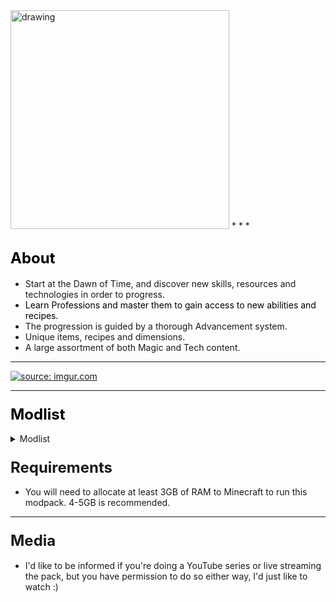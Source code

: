 <img src="https://i.imgur.com/FBp7Yic.png" alt="drawing" width="350"/>
* * *

## <span style="color: #000000;"><span style="font-size: 24px;">About</span></span>

*   Start at the Dawn of Time, and discover new skills, resources and technologies in order to progress.
*   <span style="color: #000000;">Learn Professions and master them to gain access to new abilities and recipes.  
    </span>
*   The progression is guided by a thorough Advancement system.
*   Unique items, recipes and dimensions.
*   A large assortment of both Magic and Tech content.

* * *

[![](https://discordapp.com/assets/fc0b01fe10a0b8c602fb0106d8189d9b.png "source: imgur.com")](https://discord.gg/HnWNd7X)

* * *

### <span style="color: #000000; font-size: 24px;">Modlist</span>

<details> 
  <summary>Modlist</summary>
    <p>
	<ul>
<li>



   [CraftTweaker (by jaredlll08)](https://minecraft.curseforge.com/mc-mods/239197)</li>
<li>

   [MTLib (by jaredlll08)](https://minecraft.curseforge.com/mc-mods/253211)</li>
<li>

   [ModTweaker (by jaredlll08)](https://minecraft.curseforge.com/mc-mods/220954)</li>
<li>

   [B.A.S.E (by lanse505)](https://minecraft.curseforge.com/mc-mods/246996)</li>
<li>

   [ContentTweaker (by jaredlll08)](https://minecraft.curseforge.com/mc-mods/237065)</li>
<li>

   [Athenaeum (by codetaylor)](https://minecraft.curseforge.com/mc-mods/284350)</li>
<li>

   [Artisan Worktables (by codetaylor)](https://minecraft.curseforge.com/mc-mods/284351)</li>
<li>

   [Bookshelf (by Darkhax)](https://minecraft.curseforge.com/mc-mods/228525)</li>
<li>

   [Game Stages (by Darkhax)](https://minecraft.curseforge.com/mc-mods/268655)</li>
<li>

   [Item Stages (by Darkhax)](https://minecraft.curseforge.com/mc-mods/280316)</li>
<li>

   [Mob Stages (by Darkhax)](https://minecraft.curseforge.com/mc-mods/278359)</li>
<li>

   [Recipe Stages (by jaredlll08)](https://minecraft.curseforge.com/mc-mods/280554)</li>
<li>

   [Ore Stages (by Darkhax)](https://minecraft.curseforge.com/mc-mods/290201)</li>
<li>

   [JourneyMap (by techbrew)](https://minecraft.curseforge.com/mc-mods/32274)</li>
<li>

   [JourneyMapStages (by Darkhax)](https://minecraft.curseforge.com/mc-mods/289753)</li>
<li>

   [Dynamic Trees (by ferreusveritas)](https://minecraft.curseforge.com/mc-mods/252818)</li>
<li>

   [TellMe (by masa_)](https://minecraft.curseforge.com/mc-mods/225781)</li>
<li>

   [Caliper (by Darkhax)](https://minecraft.curseforge.com/mc-mods/266824)</li>
<li>

   [BetterFps (by Guichaguri)](https://minecraft.curseforge.com/mc-mods/229876)</li>
<li>

   [TipTheScales (by jaredlll08)](https://minecraft.curseforge.com/mc-mods/282313)</li>
<li>

   [JustTheTips (by deflatedpickle)](https://minecraft.curseforge.com/mc-mods/275356)</li>
<li>

   [Controlling (by jaredlll08)](https://minecraft.curseforge.com/mc-mods/250398)</li>
<li>

   [Placebo (by Shadows_of_Fire)](https://minecraft.curseforge.com/mc-mods/283644)</li>
<li>

   [Toast Control (by Shadows_of_Fire)](https://minecraft.curseforge.com/mc-mods/271740)</li>
<li>

   [Default Options (by BlayTheNinth)](https://minecraft.curseforge.com/mc-mods/232131)</li>
<li>

   [Default World Generator (port) (by EzTerry)](https://minecraft.curseforge.com/mc-mods/241140)</li>
<li>

   [Just Enough Items (JEI) (by mezz)](https://minecraft.curseforge.com/mc-mods/238222)</li>
<li>

   [Hwyla (by TehNut)](https://minecraft.curseforge.com/mc-mods/253449)</li>
<li>

   [TombManyGraves 2 API (by M4thG33k)](https://minecraft.curseforge.com/mc-mods/294202)</li>
<li>

   [Tomb Many Graves 2 (by M4thG33k)](https://minecraft.curseforge.com/mc-mods/262823)</li>
<li>

   [Better Advancements (by Way2muchnoise)](https://minecraft.curseforge.com/mc-mods/272515)</li>
<li>

   [BNBGamingLib (by BloodNBonesGaming)](https://minecraft.curseforge.com/mc-mods/229587)</li>
<li>

   [BnBGamingCore (by BloodNBonesGaming)](https://minecraft.curseforge.com/mc-mods/274341)</li>
<li>

   [Triumph (by BloodNBonesGaming)](https://minecraft.curseforge.com/mc-mods/235492)</li>
<li>

   [Custom Main Menu (by lumien231)](https://minecraft.curseforge.com/mc-mods/226406)</li>
<li>

   [Resource Loader (by lumien231)](https://minecraft.curseforge.com/mc-mods/226447)</li>
<li>

   [Inventory Tweaks (by Kobata)](https://minecraft.curseforge.com/mc-mods/223094)</li>
<li>

   [Morpheus (by Quetzi)](https://minecraft.curseforge.com/mc-mods/69118)</li>
<li>

   [Mouse Tweaks (by YaLTeR97)](https://minecraft.curseforge.com/mc-mods/60089)</li>
<li>

   [Chisels & Bits (by AlgorithmX2)](https://minecraft.curseforge.com/mc-mods/231095)</li>
<li>

   [AppleSkin (by squeek502)](https://minecraft.curseforge.com/mc-mods/248787)</li>
<li>

   [Mantle (by mDiyo)](https://minecraft.curseforge.com/mc-mods/74924)</li>
<li>

   [Natura (by mDiyo)](https://minecraft.curseforge.com/mc-mods/74120)</li>
<li>

   [ReAuth (by TechnicianLP)](https://minecraft.curseforge.com/mc-mods/237701)</li>
<li>

   [Wawla - What Are We Looking At (by Darkhax)](https://minecraft.curseforge.com/mc-mods/224712)</li>
<li>

   [KleeSlabs (by BlayTheNinth)](https://minecraft.curseforge.com/mc-mods/241895)</li>
<li>

   [Clumps (by jaredlll08)](https://minecraft.curseforge.com/mc-mods/256717)</li>
<li>

   [Cyclops Core (by kroeser)](https://minecraft.curseforge.com/mc-mods/232758)</li>
<li>

   [Common Capabilities (by kroeser)](https://minecraft.curseforge.com/mc-mods/247007)</li>
<li>

   [NetherPortalFix (by BlayTheNinth)](https://minecraft.curseforge.com/mc-mods/241160)</li>
<li>

   [FastWorkbench (by Shadows_of_Fire)](https://minecraft.curseforge.com/mc-mods/288885)</li>
<li>

   [MPUtils (by GenDeathrow)](https://minecraft.curseforge.com/mc-mods/244940)</li>
<li>

   [MPUtils Basic Tools (by GenDeathrow)](https://minecraft.curseforge.com/mc-mods/245889)</li>
<li>

   [Diet Hoppers (by RWTema)](https://minecraft.curseforge.com/mc-mods/278385)</li>
<li>

   [Neat (by Vazkii)](https://minecraft.curseforge.com/mc-mods/238372)</li>
<li>

   [More Overlays (by feldim2425)](https://minecraft.curseforge.com/mc-mods/243478)</li>
<li>

   [SwingThroughGrass (by exidex)](https://minecraft.curseforge.com/mc-mods/264353)</li>
<li>

   [Nature's Compass (by ChaosTheDude)](https://minecraft.curseforge.com/mc-mods/252848)</li>
<li>

   [Just a Few Fish (by Tmtravlr)](https://minecraft.curseforge.com/mc-mods/235261)</li>
<li>

   [Just Enough Pattern Banners (by Lorexe)](https://minecraft.curseforge.com/mc-mods/263590)</li>
<li>

   [CodeChicken Lib 1.8.+ (by covers1624)](https://minecraft.curseforge.com/mc-mods/242818)</li>
<li>

   [Modular Machinery (by HellFirePvP)](https://minecraft.curseforge.com/mc-mods/270790)</li>
<li>

   [Bed Patch (by Mordenkainen3141)](https://minecraft.curseforge.com/mc-mods/282963)</li>
<li>

   [Water Strainer (by Rubironi)](https://minecraft.curseforge.com/mc-mods/246939)</li>
<li>

   [Better Foliage (by octarine_noise)](https://minecraft.curseforge.com/mc-mods/228529)</li>
<li>

   [Client Tweaks (by BlayTheNinth)](https://minecraft.curseforge.com/mc-mods/251407)</li>
<li>

   [Dimension Stages (by Darkhax)](https://minecraft.curseforge.com/mc-mods/269398)</li>
<li>

   [Mo' Villages (by The_WeatherPony)](https://minecraft.curseforge.com/mc-mods/243205)</li>
<li>

   [Villager Trade Tables (by csb987)](https://minecraft.curseforge.com/mc-mods/260621)</li>
<li>

   [Together Forever (by Buuz135)](https://minecraft.curseforge.com/mc-mods/285968)</li>
<li>

   [Water Control Extreme (by Dr_Codex)](https://minecraft.curseforge.com/mc-mods/277890)</li>
<li>

   [Primal Tech (by Vadis365)](https://minecraft.curseforge.com/mc-mods/290612)</li>
<li>

   [Serene Seasons (by Glitchfiend)](https://minecraft.curseforge.com/mc-mods/291874)</li>
<li>

   [RandomPatches (by TheRandomLabs)](https://minecraft.curseforge.com/mc-mods/285612)</li>
<li>

   [RandomTweaks (by TheRandomLabs)](https://minecraft.curseforge.com/mc-mods/258205)</li>
<li>

   [Block Drops (JEI Addon) (by MrRiegel)](https://minecraft.curseforge.com/mc-mods/244181)</li>
<li>

   [Traverse (by ProfessorProspector)](https://minecraft.curseforge.com/mc-mods/267769)</li>
<li>

   [Familiar Fauna (by Glitchfiend)](https://minecraft.curseforge.com/mc-mods/289347)</li>
<li>

   [Unloader (by Unnoen)](https://minecraft.curseforge.com/mc-mods/286230)</li>
<li>

   [Wild Crops (by kormic911)](https://minecraft.curseforge.com/mc-mods/268819)</li>
<li>

   [Dynamic Trees - Traverse Compat (by odorousrex60365)](https://minecraft.curseforge.com/mc-mods/296604)</li>
<li>

   [Tinkers Construct (by mDiyo)](https://minecraft.curseforge.com/mc-mods/74072)</li>
<li>

   [TinkerStages (by Darkhax)](https://minecraft.curseforge.com/mc-mods/275343)</li>
<li>

   [Tinkers' Tool Leveling (by bonusboni)](https://minecraft.curseforge.com/mc-mods/250957)</li>
<li>

   [Rustic (by mangoose3039)](https://minecraft.curseforge.com/mc-mods/256141)</li>
<li>

   [Immersive Engineering (by BluSunrize)](https://minecraft.curseforge.com/mc-mods/231951)</li>
<li>

   [Construct's Armory (by theillusivec4)](https://minecraft.curseforge.com/mc-mods/287683)</li>
<li>

   [Pam's HarvestCraft (by MatrexsVigil)](https://minecraft.curseforge.com/mc-mods/221857)</li>
<li>

   [FPS Reducer (by bre2el)](https://minecraft.curseforge.com/mc-mods/280294)</li>
<li>

   [Dimensional Control (by BloodNBonesGaming)](https://minecraft.curseforge.com/mc-mods/229588)</li>
<li>

   [Cucumber Library (by BlakeBr0)](https://minecraft.curseforge.com/mc-mods/272335)</li>
<li>

   [Pickle Tweaks (by BlakeBr0)](https://minecraft.curseforge.com/mc-mods/238761)</li>
<li>

   [Just Enough HarvestCraft (JEHC) (by mrAppleXZ)](https://minecraft.curseforge.com/mc-mods/267939)</li>
<li>

   [Modular Diversity (by BordListian)](https://minecraft.curseforge.com/mc-mods/280506)</li>
<li>

   [Immersive Petroleum (by theFlaxbeard)](https://minecraft.curseforge.com/mc-mods/268250)</li>
<li>

   [CoFH World (by TeamCoFH)](https://minecraft.curseforge.com/mc-mods/271384)</li>
<li>

   [Just Enough Dimensions (by masa_)](https://minecraft.curseforge.com/mc-mods/254317)</li>
<li>

   [Just Enough Petroleum (by BordListian)](https://minecraft.curseforge.com/mc-mods/291727)</li>
<li>

   [Restriction (by davqvist)](https://minecraft.curseforge.com/mc-mods/293868)</li>
<li>

   [Realistic Ore Veins (by alcatrazEscape)](https://minecraft.curseforge.com/mc-mods/296887)</li>
<li>

   [Redstone Flux (by TeamCoFH)](https://minecraft.curseforge.com/mc-mods/270789)</li>
<li>

   [CoFH Core (by TeamCoFH)](https://minecraft.curseforge.com/mc-mods/69162)</li>
<li>

   [Thermal Foundation (by TeamCoFH)](https://minecraft.curseforge.com/mc-mods/222880)</li>
<li>

   [Simple Camp Fire (by Yubs)](https://minecraft.curseforge.com/mc-mods/271615)</li>
<li>

   [Additional Banners (by Darkhax)](https://minecraft.curseforge.com/mc-mods/230137)</li>
<li>

   [Alternating Flux (by AntiBlueQuirk)](https://minecraft.curseforge.com/mc-mods/285135)</li>
<li>

   [Charset Lib (by asiekierka)](https://minecraft.curseforge.com/mc-mods/284523)</li>
<li>

   [Charset Storage - Barrels (by asiekierka)](https://minecraft.curseforge.com/mc-mods/284529)</li>
<li>

   [Charset Storage - Tanks (by asiekierka)](https://minecraft.curseforge.com/mc-mods/284530)</li>
<li>

   [Architect (by SangarWasTaken)](https://minecraft.curseforge.com/mc-mods/264874)</li>
<li>

   [ArchitectureCraft - ElytraDev Version (by darkevilmac)](https://minecraft.curseforge.com/mc-mods/277631)</li>
<li>

   [Better Builder's Wands (by Portablejim)](https://minecraft.curseforge.com/mc-mods/238403)</li>
<li>

   [BiblioCraft (by JDSinclair)](https://minecraft.curseforge.com/mc-mods/228027)</li>
<li>

   [Shadowfacts' Forgelin (by shadowfactsmc)](https://minecraft.curseforge.com/mc-mods/248453)</li>
<li>

   [LibrarianLib (by yrsegal)](https://minecraft.curseforge.com/mc-mods/252910)</li>
<li>

   [Baubles (by azanor)](https://minecraft.curseforge.com/mc-mods/227083)</li>
<li>

   [Hooked (by thecodewarrior1)](https://minecraft.curseforge.com/mc-mods/297209)</li>
<li>

   [McJtyLib (by McJty)](https://minecraft.curseforge.com/mc-mods/233105)</li>
<li>

   [MeeCreeps (by McJty)](https://minecraft.curseforge.com/mc-mods/281390)</li>
<li>

   [Dropt (by codetaylor)](https://minecraft.curseforge.com/mc-mods/284973)</li>
<li>

   [Scavenge (by Speiger)](https://minecraft.curseforge.com/mc-mods/282988)</li>
<li>

   [Scavenge-GameStages (by Speiger)](https://minecraft.curseforge.com/mc-mods/289980)</li>
<li>

   [Tinkered Hegemony (by asiekierka)](https://minecraft.curseforge.com/mc-mods/292491)</li>
<li>

   [Guide-API (by TehNut)](https://minecraft.curseforge.com/mc-mods/228832)</li>
<li>

   [Blood Magic (by WayofTime)](https://minecraft.curseforge.com/mc-mods/224791)</li>
<li>

   [Botania (by Vazkii)](https://minecraft.curseforge.com/mc-mods/225643)</li>
<li>

   [IvToolkit (by Ivorforce)](https://minecraft.curseforge.com/mc-mods/224535)</li>
<li>

   [Recurrent Complex (by Ivorforce)](https://minecraft.curseforge.com/mc-mods/223150)</li>
<li>

   [Waila Harvestability (by squeek502)](https://minecraft.curseforge.com/mc-mods/79287)</li>
<li>

   [Ancient Warfare 2 (by shadowmage45)](https://minecraft.curseforge.com/mc-mods/224602)</li>
<li>

   [Charset Storage - Chests (by asiekierka)](https://minecraft.curseforge.com/mc-mods/298584)</li>
<li>

   [Tree Tweaker (by super_fluke50036)](https://minecraft.curseforge.com/mc-mods/298747)</li>
<li>

   [Refined Relocation 2 (by BlayTheNinth)](https://minecraft.curseforge.com/mc-mods/247135)</li>
<li>

   [ConnectedTexturesMod (by tterrag1098)](https://minecraft.curseforge.com/mc-mods/267602)</li>
<li>

   [Chisel (by tterrag1098)](https://minecraft.curseforge.com/mc-mods/235279)</li>
<li>

   [Charset Immersion (by asiekierka)](https://minecraft.curseforge.com/mc-mods/291374)</li>
<li>

   [Mystical Wildlife (by Lykrast)](https://minecraft.curseforge.com/mc-mods/292226)</li>
<li>

   [Magical Map (by Shadows_of_Fire)](https://minecraft.curseforge.com/mc-mods/261281)</li>
<li>

   [Ore Excavation (by Funwayguy)](https://minecraft.curseforge.com/mc-mods/250898)</li>
<li>

   [Gamestage Books (by IterationFunk)](https://minecraft.curseforge.com/mc-mods/296392)</li>
<li>

   [Chutes (by Lykrast)](https://minecraft.curseforge.com/mc-mods/300296)</li>
<li>

   [Ore Prospectors (by Lothrazar)](https://minecraft.curseforge.com/mc-mods/275086)</li>
<li>

   [No More Punching Tree (by TheAwesomeGem)](https://minecraft.curseforge.com/mc-mods/284011)</li>
<li>

   [Linear (by Tschipp)](https://minecraft.curseforge.com/mc-mods/300299)</li>
<li>

   [HitWithAxe (by Shadows_of_Fire)](https://minecraft.curseforge.com/mc-mods/300454)</li>
<li>

   [AutoRegLib (by Vazkii)](https://minecraft.curseforge.com/mc-mods/250363)</li>
<li>

   [Quark (by Vazkii)](https://minecraft.curseforge.com/mc-mods/243121)</li>
<li>

   [Spartan Weaponry (by ObliviousSpartan)](https://minecraft.curseforge.com/mc-mods/278141)</li>
<li>

   [[SBM] Wooden Shears (by darkguardsman)](https://minecraft.curseforge.com/mc-mods/250880)</li>
<li>

   [In Control! (by McJty)](https://minecraft.curseforge.com/mc-mods/257356)</li>
<li>

   [Carry On (by Tschipp)](https://minecraft.curseforge.com/mc-mods/274259)</li>
<li>

   [Ariente (by McJty)](https://minecraft.curseforge.com/mc-mods/301076)</li>
<li>

   [JEI Villagers (by Buuz135)](https://minecraft.curseforge.com/mc-mods/283013)</li>
<li>

   [TickProfiler (by minimallycorrect)](https://minecraft.curseforge.com/mc-mods/270330)</li>
<li>

   [LagGoggles (by Terminator_NL)](https://minecraft.curseforge.com/mc-mods/283525)</li>
<li>

   [Pillagers (by Darkhax)](https://minecraft.curseforge.com/mc-mods/288907)</li>
<li>

   [Spartan Shields (by ObliviousSpartan)](https://minecraft.curseforge.com/mc-mods/252239)</li>
<li>

   [Some Like It Dry (by super_fluke50036)](https://minecraft.curseforge.com/mc-mods/301306)</li>
<li>

   [World Stripper (by EwyBoy)](https://minecraft.curseforge.com/mc-mods/250603)</li>
<li>

   [Akashic Tome (by Vazkii)](https://minecraft.curseforge.com/mc-mods/250577)</li>
<li>

   [Industrial Renewal (by Cassiobsk8)](https://minecraft.curseforge.com/mc-mods/299849)</li>
<li>

   [ModelLoader (by cout970)](https://minecraft.curseforge.com/mc-mods/277663)</li>
<li>

   [Magneticraft (by cout970)](https://minecraft.curseforge.com/mc-mods/224808)</li>
<li>

   [Clay Bucket (by abecderic)](https://minecraft.curseforge.com/mc-mods/242568)</li>
<li>

   [LootTweaker (by Daomephsta)](https://minecraft.curseforge.com/mc-mods/255257)</li>
</ul>
    </p>
</details>

### <span style="font-size: 24px;">Requirements</span>

*   You will need to allocate at least 3GB of RAM to Minecraft to run this modpack. 4-5GB is recommended.

* * *

### <span style="font-size: 24px;">Media</span>

*   I'd like to be informed if you're doing a YouTube series or live streaming the pack, but you have permission to do so either way, I'd just like to watch :)
